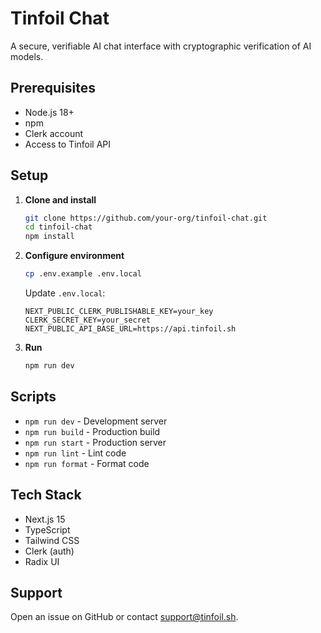 # Tinfoil Chat

A secure, verifiable AI chat interface with cryptographic verification of AI models.

## Prerequisites

- Node.js 18+
- npm
- Clerk account
- Access to Tinfoil API

## Setup

1. **Clone and install**

   ```bash
   git clone https://github.com/your-org/tinfoil-chat.git
   cd tinfoil-chat
   npm install
   ```

2. **Configure environment**

   ```bash
   cp .env.example .env.local
   ```

   Update `.env.local`:

   ```env
   NEXT_PUBLIC_CLERK_PUBLISHABLE_KEY=your_key
   CLERK_SECRET_KEY=your_secret
   NEXT_PUBLIC_API_BASE_URL=https://api.tinfoil.sh
   ```

3. **Run**
   ```bash
   npm run dev
   ```

## Scripts

- `npm run dev` - Development server
- `npm run build` - Production build
- `npm run start` - Production server
- `npm run lint` - Lint code
- `npm run format` - Format code

## Tech Stack

- Next.js 15
- TypeScript
- Tailwind CSS
- Clerk (auth)
- Radix UI

## Support

Open an issue on GitHub or contact support@tinfoil.sh.
